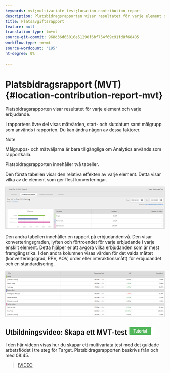 ```yaml
---
keywords: mvt;multivariate test;location contribution report
description: Platsbidragsrapporten visar resultatet för varje element och varje erbjudande.
title: Platsavgiftsrapport
feature: null
translation-type: tm+mt
source-git-commit: 968d36d65016e51290f6bf754f69c91fd8f68405
workflow-type: tm+mt
source-wordcount: '195'
ht-degree: 0%

---
```



# Platsbidragsrapport (MVT){#location-contribution-report-mvt}

Platsbidragsrapporten visar resultatet för varje element och varje erbjudande.

I rapportens övre del visas mätvärden, start- och slutdatum samt målgrupp som används i rapporten. Du kan ändra någon av dessa faktorer.

>[!NOTE]
>
>Målgrupps- och mätväljarna är bara tillgängliga om Analytics används som rapportkälla.

Platsbidragsrapporten innehåller två tabeller.

Den första tabellen visar den relativa effekten av varje element. Detta visar vilka av de element som ger flest konverteringar.

![](assets/locationcontributiontop.png)

Den andra tabellen innehåller en rapport på erbjudandenivå. Den visar konverteringsgraden, lyften och förtroendet för varje erbjudande i varje enskilt element. Detta hjälper er att avgöra vilka erbjudanden som är mest framgångsrika. I den andra kolumnen visas värden för det valda måttet (konverteringsgrad, RPV, AOV, order eller interaktionsmått) för erbjudandet och en standardisering.

![](assets/locationcontributionbottom.png)

## Utbildningsvideo: Skapa ett MVT-test ![Självstudiekurs](/help/assets/tutorial.png)

I den här videon visas hur du skapar ett multivariata test med det guidade arbetsflödet i tre steg för Target. Platsbidragsrapporten beskrivs från och med 08:45.

>[!VIDEO](https://video.tv.adobe.com/v/17395)
